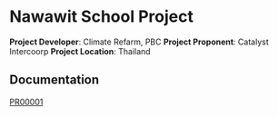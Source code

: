 # Nawawit School Project

**Project Developer**: Climate Refarm, PBC
**Project Proponent**: Catalyst Intercoorp
**Project Location**: Thailand

## Documentation

[PR00001](https://www.notion.so/climaterefarm/PR00001-Nawawit-School-Project-47918cacb7954028ad8e4ea7b1f58c06?pvs=4)

